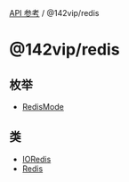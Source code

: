 [API 参考](../../packages.md) / @142vip/redis

# @142vip/redis

## 枚举

- [RedisMode](enumerations/RedisMode.md)

## 类

- [IORedis](classes/IORedis.md)
- [Redis](classes/Redis.md)
